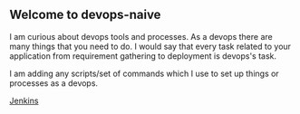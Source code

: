 ## Welcome to devops-naive

I am curious about devops tools and processes. As a devops there are many things that you need to do. I would say that every task related to your application from requirement gathering to deployment is devops's task.

I am adding any scripts/set of commands which I use to set up things or processes as a devops.

[Jenkins](Jenkins/README.md)
